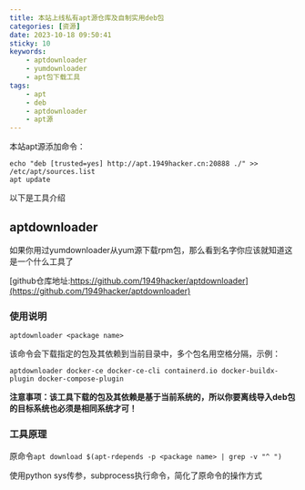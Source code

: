 ```yaml
---
title: 本站上线私有apt源仓库及自制实用deb包
categories: [资源]
date: 2023-10-18 09:50:41
sticky: 10
keywords:
    - aptdownloader
    - yumdownloader
    - apt包下载工具
tags:
    - apt
    - deb
    - aptdownloader
    - apt源
---
```


本站apt源添加命令：

```shell
echo "deb [trusted=yes] http://apt.1949hacker.cn:20888 ./" >> /etc/apt/sources.list
apt update
```

以下是工具介绍

<!-- more -->

## aptdownloader

如果你用过yumdownloader从yum源下载rpm包，那么看到名字你应该就知道这是一个什么工具了

[github仓库地址:https://github.com/1949hacker/aptdownloader](https://github.com/1949hacker/aptdownloader)

### 使用说明

`aptdownloader <package name>`

该命令会下载指定的包及其依赖到当前目录中，多个包名用空格分隔，示例：

`aptdownloader docker-ce docker-ce-cli containerd.io docker-buildx-plugin docker-compose-plugin`

**注意事项：该工具下载的包及其依赖是基于当前系统的，所以你要离线导入deb包的目标系统也必须是相同系统才可！**

### 工具原理

原命令`apt download $(apt-rdepends -p <package name> | grep -v "^ ")`

使用python sys传参，subprocess执行命令，简化了原命令的操作方式
